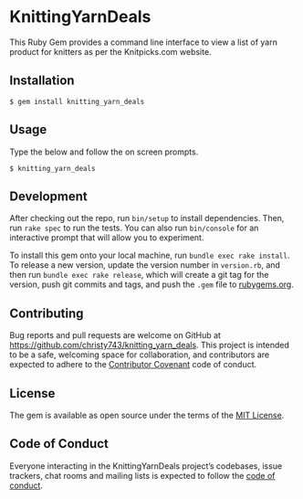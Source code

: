 # KnittingYarnDeals

This Ruby Gem provides a command line interface to view a list of yarn product for knitters as per the Knitpicks.com website.

## Installation

    $ gem install knitting_yarn_deals

## Usage

Type the below and follow the on screen prompts.

    $ knitting_yarn_deals

## Development

After checking out the repo, run `bin/setup` to install dependencies. Then, run `rake spec` to run the tests. You can also run `bin/console` for an interactive prompt that will allow you to experiment.

To install this gem onto your local machine, run `bundle exec rake install`. To release a new version, update the version number in `version.rb`, and then run `bundle exec rake release`, which will create a git tag for the version, push git commits and tags, and push the `.gem` file to [rubygems.org](https://rubygems.org).

## Contributing

Bug reports and pull requests are welcome on GitHub at https://github.com/christy743/knitting_yarn_deals. This project is intended to be a safe, welcoming space for collaboration, and contributors are expected to adhere to the [Contributor Covenant](http://contributor-covenant.org) code of conduct.

## License

The gem is available as open source under the terms of the [MIT License](http://opensource.org/licenses/MIT).

## Code of Conduct

Everyone interacting in the KnittingYarnDeals project’s codebases, issue trackers, chat rooms and mailing lists is expected to follow the [code of conduct](https://github.com/christy743/knitting_yarn_deals/blob/master/CODE_OF_CONDUCT.md).
